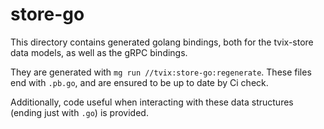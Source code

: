 # store-go

This directory contains generated golang bindings, both for the tvix-store data
models, as well as the gRPC bindings.

They are generated with `mg run //tvix:store-go:regenerate`.
These files end with `.pb.go`, and are ensured to be up to date by Ci check.

Additionally, code useful when interacting with these data structures
(ending just with `.go`) is provided.
